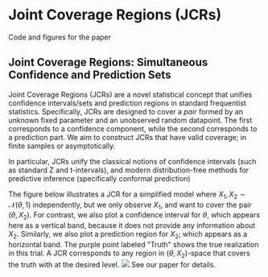 # Joint Coverage Regions (JCRs)
Code and figures for the paper
## Joint Coverage Regions: Simultaneous Confidence and Prediction Sets
Joint Coverage Regions (JCRs) are a novel statistical concept that unifies confidence intervals/sets and prediction regions 
in standard frequentist statistics. Specifically, JCRs are designed to cover a *pair* formed by an unknown fixed parameter and an unobserved random datapoint. 
The first corresponds to a confidence component, while the second corresponds to a prediction part.
We aim to construct JCRs that have valid coverage; in finite samples or asymptotically.


In particular, JCRs unify the classical notions of confidence intervals (such as standard Z and t-intervals), and
modern distribution-free methods for predictive inference (specifically conformal prediction)


The figure below illustrates a JCR
for a simplified model where $X_1,X_2 \sim \mathcal{N}(\theta,1)$ independently, but we only observe $X_1$, and want to cover the pair $(\theta,X_2)$.
For contrast, we also plot a confidence interval for $\theta$, which appears here as a vertical band, because it does not provide
any information about $X_2$.
Similarly, we also plot a prediction region for $X_2$; which appears as a horizontal band.
The purple point labeled "Truth" shows the true realization in this trial.
A JCR corresponds to any region in $(\theta,X_2)$-space that covers the truth with at the desired level.
<img src="https://user-images.githubusercontent.com/124510232/221736527-38638737-8aba-48a8-8d1c-014a8371feca.png" >
See our paper for details.
